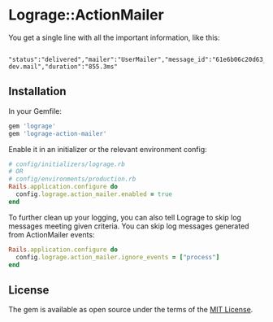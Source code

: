 # Lograge::ActionMailer

You get a single line with all the important information, like this:
```log
 "status":"delivered","mailer":"UserMailer","message_id":"61e6b06c20d63_323a76b547849c@application-dev.mail","duration":"855.3ms"
```

## Installation

In your Gemfile:

```ruby
gem 'lograge'
gem 'lograge-action-mailer'
```

Enable it in an initializer or the relevant environment config:
```ruby
# config/initializers/lograge.rb
# OR
# config/environments/production.rb
Rails.application.configure do
  config.lograge.action_mailer.enabled = true
end
```
To further clean up your logging, you can also tell Lograge to skip log messages meeting given criteria. You can skip log messages generated from ActionMailer events:
```ruby
Rails.application.configure do
  config.lograge.action_mailer.ignore_events = ["process"]
end
```
## License

The gem is available as open source under the terms of the [MIT License](https://opensource.org/licenses/MIT).
